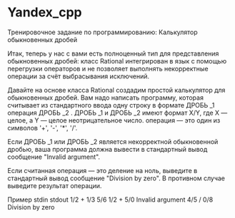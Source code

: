 # Yandex_cpp
Тренировочное задание по программированию: Калькулятор обыкновенных дробей

Итак, теперь у нас с вами есть полноценный тип для представления обыкновенных дробей: 
класс Rational интегрирован в язык с помощью перегрузки операторов 
и не позволяет выполнять некорректные операции за счёт выбрасывания исключений. 

Давайте на основе класса Rational создадим простой калькулятор для обыкновенных дробей.
Вам надо написать программу, которая считывает из стандартного ввода одну строку в формате 
ДРОБЬ _1 операция ДРОБЬ _2 . 
 ДРОБЬ _1 и ДРОБЬ _2 имеют формат X/Y, 
 где X — целое, 
 а Y — целое неотрицательное число. 
 операция — это один из символов '+', '-', '*', '/'.
 
Если ДРОБЬ _1 или ДРОБЬ _2 является некорректной обыкновенной дробью, 
ваша программа должна вывести в стандартный вывод сообщение "Invalid argument". 

Если считанная операция — это деление на ноль, выведите в стандартный вывод сообщение "Division by zero". 
В противном случае выведите результат операции.

Пример
stdin              stdout 
1/2 + 1/3          5/6 
1/2 + 5/0          Invalid argument 
4/5 / 0/8          Division by zero

